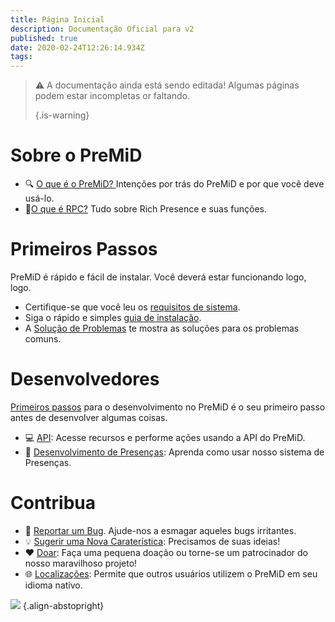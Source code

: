 ```yaml
---
title: Página Inicial
description: Documentação Oficial para v2
published: true
date: 2020-02-24T12:26:14.934Z
tags:
---
```


> :warning: A documentação ainda está sendo editada! Algumas páginas podem estar incompletas or faltando. 
> 
> {.is-warning}

# Sobre o PreMiD
- :mag: [ O que é o PreMiD? ](/about) Intenções por trás do PreMiD e por que você deve usá-lo.
- :link:[O que é RPC?](https://discordapp.com/rich-presence) Tudo sobre Rich Presence e suas funções.

# Primeiros Passos

PreMiD é rápido e fácil de instalar. Você deverá estar funcionando logo, logo.

- Certifique-se que você leu os [requisitos de sistema](/install/requirements).
- Siga o rápido e simples [guia de instalação](/install).
- A [Solução de Problemas](/troubleshooting) te mostra as soluções para os problemas comuns.

# Desenvolvedores

[Primeiros passos](/dev) para o desenvolvimento no PreMiD é o seu primeiro passo antes de desenvolver algumas coisas.

- :computer: [API](/dev/api): Acesse recursos e performe ações usando a API do PreMiD.
- :wrench: [Desenvolvimento de Presenças](/dev/presence): Aprenda como usar nosso sistema de Presenças.

# Contribua
- :bug: [Reportar um Bug](https://github.com/PreMiD). Ajude-nos a esmagar aqueles bugs irritantes.
- :bulb: [Sugerir uma Nova Caraterística](https://discord.gg/WvfVZ8T): Precisamos de suas ideias!
- :heart: [Doar](https://www.patreon.com/Timeraa): Faça uma pequena doação ou torne-se um patrocinador do nosso maravilhoso projeto!
- :globe_with_meridians: [Localizações](https://translate.premid.app): Permite que outros usuários utilizem o PreMiD em seu idioma nativo.

![](https://beta.premid.app/img/logo.2b414dc2.gif) {.align-abstopright}